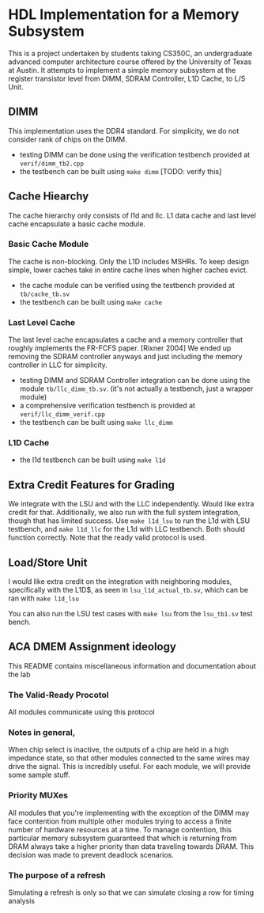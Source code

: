# HDL Implementation for a Memory Subsystem

This is a project undertaken by students taking CS350C, an undergraduate advanced computer architecture course offered by the University of Texas at Austin.
It attempts to implement a simple memory subsystem at the register transistor level from
DIMM, SDRAM Controller, L1D Cache, to L/S Unit.

## DIMM

This implementation uses the DDR4 standard. For simplicity, we do not consider rank of chips on the DIMM. 
 - testing DIMM can be done using the verification testbench provided at `verif/dimm_tb2.cpp`
 - the testbench can be built using `make dimm` \[TODO: verify this]


## Cache Hiearchy

The cache hierarchy only consists of l1d and llc. L1 data cache and last level cache encapsulate a basic cache module.

### Basic Cache Module

The cache is non-blocking. Only the L1D includes MSHRs. To keep design simple, lower caches take in entire cache lines when higher caches evict.

- the cache module can be verified using the testbench provided at `tb/cache_tb.sv`
- the testbench can be built using `make cache`

### Last Level Cache

The last level cache encapsulates a cache and a memory controller that roughly implements the FR-FCFS paper. [Rixner 2004] We ended up removing the SDRAM controller anyways and just including the memory controller in LLC for simplicity.

- testing DIMM and SDRAM Controller integration can be done using the module `tb/llc_dimm_tb.sv`. (it's not actually a testbench, just a wrapper module)
- a comprehensive verification testbench is provided at `verif/llc_dimm_verif.cpp`
- the testbench can be built using `make llc_dimm`

### L1D Cache

- the l1d testbench can be built using `make l1d`

 ## Extra Credit Features for Grading
We integrate with the LSU and with the LLC independently. Would like extra credit for that. Additionally, we also
run with the full system integration, though that has limited success. Use `make l1d_lsu` to run the L1d with LSU testbench,
and `make l1d_llc` for the L1d with LLC testbench. Both should function correctly. Note that the ready valid protocol is used.

## Load/Store Unit

I would like extra credit on the integration with neighboring modules, specifically with the L1D$, as seen in `lsu_l1d_actual_tb.sv`, which can be ran with `make l1d_lsu`

You can also run the LSU test cases with `make lsu` from the `lsu_tb1.sv` test bench.

## ACA DMEM Assignment ideology

This README contains miscellaneous information and documentation about
the lab

### The Valid-Ready Procotol

All modules communicate using this protocol

### Notes in general,

When chip select is inactive, the outputs of a chip are held in a high impedance state, so that other modules connected to the same wires may drive the signal. This is incredibly useful. For each module, we will provide some sample stuff.

### Priority MUXes

All modules that you're implementing with the exception of the DIMM may
face contention from multiple other modules trying to access a finite
number of hardware resources at a time. To manage contention, this particular memory subsystem guaranteed that which is returning from DRAM always take a higher priority than data traveling towards DRAM. This decision was made to prevent deadlock scenarios.

### The purpose of a refresh

Simulating a refresh is only so that we can simulate closing a row for timing analysis
